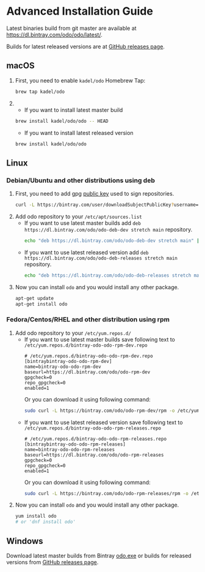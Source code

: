 
# Advanced Installation Guide

Latest binaries build from git master are available at https://dl.bintray.com/odo/odo/latest/.

Builds for latest released versions are at [GitHub releases page](https://github.com/redhat-developer/odo/releases/latest).

## macOS
1. First, you need to enable `kadel/odo` Homebrew Tap:
    ```sh
    brew tap kadel/odo
    ```
2. 
    - If you want to install latest master build
    ```sh
    brew install kadel/odo/odo -- HEAD
    ```
    - If you want to install latest released version
    ```sh
    brew install kadel/odo/odo
    ```

## Linux
### Debian/Ubuntu and other distributions using deb
1. First, you need to add gpg [public key](https://bintray.com/user/downloadSubjectPublicKey?username=bintray) used to sign repositories.
    ```sh
    curl -L https://bintray.com/user/downloadSubjectPublicKey?username=bintray | apt-key add -
    ```
2. Add odo repository to your `/etc/apt/sources.list`
    - If you want to use latest master builds add  `deb https://dl.bintray.com/odo/odo-deb-dev stretch main` repository.
      ```sh
      echo "deb https://dl.bintray.com/odo/odo-deb-dev stretch main" | sudo tee -a /etc/apt/sources.list
      ```
    - If you want to use latest released version add  `deb https://dl.bintray.com/odo/odo-deb-releases stretch main` repository.
      ```sh
      echo "deb https://dl.bintray.com/odo/odo-deb-releases stretch main" | sudo tee -a /etc/apt/sources.list
      ```
3. Now you can install `odo` and you would install any other package.
   ```sh
   apt-get update
   apt-get install odo
   ```


### Fedora/Centos/RHEL and other distribution using rpm
1. Add odo repository to your `/etc/yum.repos.d/`
    - If you want to use latest master builds save following text to `/etc/yum.repos.d/bintray-odo-odo-rpm-dev.repo`
        ```
        # /etc/yum.repos.d/bintray-odo-odo-rpm-dev.repo
        [bintraybintray-odo-odo-rpm-dev]
        name=bintray-odo-odo-rpm-dev
        baseurl=https://dl.bintray.com/odo/odo-rpm-dev
        gpgcheck=0
        repo_gpgcheck=0
        enabled=1
        ```
        Or you can download it using following command:
        ```sh
        sudo curl -L https://bintray.com/odo/odo-rpm-dev/rpm -o /etc/yum.repos.d/bintray-odo-odo-rpm-dev.repo
        ```
    - If you want to use latest released version save following text to `/etc/yum.repos.d/bintray-odo-odo-rpm-releases.repo`
        ```
        # /etc/yum.repos.d/bintray-odo-odo-rpm-releases.repo
        [bintraybintray-odo-odo-rpm-releases]
        name=bintray-odo-odo-rpm-releases
        baseurl=https://dl.bintray.com/odo/odo-rpm-releases
        gpgcheck=0
        repo_gpgcheck=0
        enabled=1
        ```
        Or you can download it using following command:
        ```sh
        sudo curl -L https://bintray.com/odo/odo-rpm-releases/rpm -o /etc/yum.repos.d/bintray-odo-odo-rpm-releases.repo
        ```
3. Now you can install `odo` and you would install any other package.
   ```sh
   yum install odo
   # or 'dnf install odo'
   ```

## Windows
Download latest master builds from Bintray [odo.exe](https://dl.bintray.com/odo/odo/latest/windows-amd64/:odo.exe) or 
builds for released versions from [GitHub releases page](https://github.com/kadel/odo/releases).